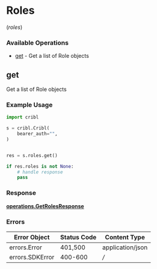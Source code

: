 # Roles
(*roles*)

### Available Operations

* [get](#get) - Get a list of Role objects

## get

Get a list of Role objects

### Example Usage

```python
import cribl

s = cribl.Cribl(
    bearer_auth="",
)


res = s.roles.get()

if res.roles is not None:
    # handle response
    pass
```


### Response

**[operations.GetRolesResponse](../../models/operations/getrolesresponse.md)**
### Errors

| Error Object     | Status Code      | Content Type     |
| ---------------- | ---------------- | ---------------- |
| errors.Error     | 401,500          | application/json |
| errors.SDKError  | 400-600          | */*              |
